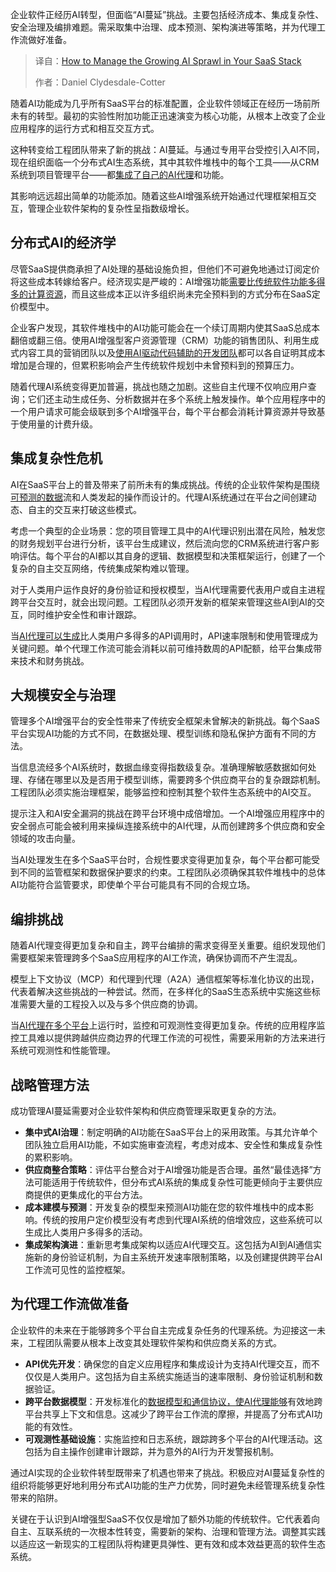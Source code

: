 
<!--
title: 驾驭SaaS AI泛滥：掌控堆栈中的无序增长
cover: https://cdn.thenewstack.io/media/2025/10/3e0782a5-matias-malka-tzih-fdkzvy-unsplash-scaled.jpg
summary: 企业软件正经历AI转型，但面临“AI蔓延”挑战。主要包括经济成本、集成复杂性、安全治理及编排难题。需采取集中治理、成本预测、架构演进等策略，并为代理工作流做好准备。
-->

企业软件正经历AI转型，但面临“AI蔓延”挑战。主要包括经济成本、集成复杂性、安全治理及编排难题。需采取集中治理、成本预测、架构演进等策略，并为代理工作流做好准备。

> 译自：[How to Manage the Growing AI Sprawl in Your SaaS Stack](https://thenewstack.io/how-to-manage-the-growing-ai-sprawl-in-your-saas-stack/)
> 
> 作者：Daniel Clydesdale-Cotter

随着AI功能成为几乎所有SaaS平台的标准配置，企业软件领域正在经历一场前所未有的转型。最初的实验性附加功能正迅速演变为核心功能，从根本上改变了企业应用程序的运行方式和相互交互方式。

这种转变给工程团队带来了新的挑战：AI蔓延。与通过专用平台受控引入AI不同，现在组织面临一个分布式AI生态系统，其中其软件堆栈中的每个工具——从CRM系统到项目管理平台——都[集成了自己的AI代理](https://thenewstack.io/agentic-ai-tools-for-building-and-managing-agentic-systems/)和功能。

其影响远远超出简单的功能添加。随着这些AI增强系统开始通过代理框架相互交互，管理企业软件架构的复杂性呈指数级增长。

## **分布式AI的经济学**

尽管SaaS提供商承担了AI处理的基础设施负担，但他们不可避免地通过订阅定价将这些成本转嫁给客户。经济现实是严峻的：AI增强功能[需要比传统软件功能多得多的计算资源](https://thenewstack.io/the-challenges-of-securing-the-open-source-supply-chain/)，而且这些成本正以许多组织尚未完全预料到的方式分布在SaaS定价模型中。

企业客户发现，其软件堆栈中的AI功能可能会在一个续订周期内使其SaaS总成本翻倍或翻三倍。使用AI增强型客户资源管理（CRM）功能的销售团队、利用生成式内容工具的营销团队以及[使用AI驱动代码辅助的开发团队](https://thenewstack.io/how-generative-ai-coding-assistants-increase-developer-velocity/)都可以各自证明其成本增加是合理的，但累积影响会产生传统软件规划中未曾预料到的预算压力。

随着代理AI系统变得更加普遍，挑战也随之加剧。这些自主代理不仅响应用户查询；它们还主动生成任务、分析数据并在多个系统上触发操作。单个应用程序中的一个用户请求可能会级联到多个AI增强平台，每个平台都会消耗计算资源并导致基于使用量的计费升级。

## **集成复杂性危机**

AI在SaaS平台上的普及带来了前所未有的集成挑战。传统的企业软件架构是围绕[可预测的数据](https://thenewstack.io/debunking-the-myth-of-going-schemaless/)流和人类发起的操作而设计的。代理AI系统通过在平台之间创建动态、自主的交互来打破这些模式。

考虑一个典型的企业场景：您的项目管理工具中的AI代理识别出潜在风险，触发您的财务规划平台进行分析，该平台生成建议，然后流向您的CRM系统进行客户影响评估。每个平台的AI都以其自身的逻辑、数据模型和决策框架运行，创建了一个复杂的自主交互网络，传统集成架构难以管理。

对于人类用户运作良好的身份验证和授权模型，当AI代理需要代表用户或自主进程跨平台交互时，就会出现问题。工程团队必须开发新的框架来管理这些AI到AI的交互，同时维护安全性和审计跟踪。

当[AI代理可以生成](https://thenewstack.io/how-generative-ai-is-reshaping-the-sdlc/)比人类用户多得多的API调用时，API速率限制和使用管理成为关键问题。单个代理工作流可能会消耗以前可维持数周的API配额，给平台集成带来技术和财务挑战。

## **大规模安全与治理**

管理多个AI增强平台的安全性带来了传统安全框架未曾解决的新挑战。每个SaaS平台实现AI功能的方式不同，在数据处理、模型训练和隐私保护方面有不同的方法。

当信息流经多个AI系统时，数据血缘变得指数级复杂。准确理解敏感数据如何处理、存储在哪里以及是否用于模型训练，需要跨多个供应商平台的复杂跟踪机制。工程团队必须实施治理框架，能够监控和控制其整个软件生态系统中的AI交互。

提示注入和AI安全漏洞的挑战在跨平台环境中成倍增加。一个AI增强应用程序中的安全弱点可能会被利用来操纵连接系统中的AI代理，从而创建跨多个供应商和安全领域的攻击向量。

当AI处理发生在多个SaaS平台时，合规性要求变得更加复杂，每个平台都可能受到不同的监管框架和数据保护要求的约束。工程团队必须确保其软件堆栈中的总体AI功能符合监管要求，即使单个平台可能具有不同的合规立场。

## **编排挑战**

随着AI代理变得更加复杂和自主，跨平台编排的需求变得至关重要。组织发现他们需要框架来管理跨多个SaaS应用程序的AI工作流，确保协调而不产生混乱。

模型上下文协议（MCP）和代理到代理（A2A）通信框架等标准化协议的出现，代表着解决这些挑战的一种尝试。然而，在多样化的SaaS生态系统中实施这些标准需要大量的工程投入以及与多个供应商的协调。

当[AI代理在多个平台](https://thenewstack.io/is-otel-the-last-observability-agent-youll-ever-install/)上运行时，监控和可观测性变得更加复杂。传统的应用程序监控工具难以提供跨越供应商边界的代理工作流的可视性，需要采用新的方法来进行系统可观测性和性能管理。

## **战略管理方法**

成功管理AI蔓延需要对企业软件架构和供应商管理采取更复杂的方法。

*   **集中式AI治理**：制定明确的AI功能在SaaS平台上的采用政策。与其允许单个团队独立启用AI功能，不如实施审查流程，考虑对成本、安全性和集成复杂性的累积影响。
*   **供应商整合策略**：评估平台整合对于AI增强功能是否合理。虽然“最佳选择”方法可能适用于传统软件，但分布式AI系统的集成复杂性可能更倾向于主要供应商提供的更集成化的平台方法。
*   **成本建模与预测**：开发复杂的模型来预测AI功能在您的软件堆栈中的成本影响。传统的按用户定价模型没有考虑到代理AI系统的倍增效应，这些系统可以生成比人类用户多得多的活动。
*   **集成架构演进**：重新思考集成架构以适应AI代理交互。这包括为AI到AI通信实施新的身份验证机制，为自主系统开发速率限制策略，以及创建提供跨平台AI工作流可见性的监控框架。

## **为代理工作流做准备**

企业软件的未来在于能够跨多个平台自主完成复杂任务的代理系统。为迎接这一未来，工程团队需要从根本上改变其处理软件架构和供应商关系的方式。

*   **API优先开发**：确保您的自定义应用程序和集成设计为支持AI代理交互，而不仅仅是人类用户。这包括为自主系统实施适当的速率限制、身份验证机制和数据验证。
*   **跨平台数据模型**：开发标准化的[数据模型和通信协议，使AI代理能够](https://thenewstack.io/can-the-50-year-old-actor-model-rescue-agentic-ai/)有效地跨平台共享上下文和信息。这减少了跨平台工作流的摩擦，并提高了分布式AI功能的有效性。
*   **可观测性基础设施**：实施监控和日志系统，跟踪跨多个平台的AI代理活动。这包括为自主操作创建审计跟踪，并为意外的AI行为开发警报机制。

通过AI实现的企业软件转型既带来了机遇也带来了挑战。积极应对AI蔓延复杂性的组织将能够更好地利用分布式AI功能的生产力优势，同时避免未经管理系统复杂性带来的陷阱。

关键在于认识到AI增强型SaaS不仅仅是增加了额外功能的传统软件。它代表着向自主、互联系统的一次根本性转变，需要新的架构、治理和管理方法。调整其实践以适应这一新现实的工程团队将构建更具弹性、更有效和成本效益更高的软件生态系统。